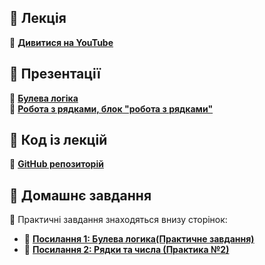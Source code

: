 ## 🎥 Лекція  
📌 **[Дивитися на YouTube](https://youtu.be/hOBqYjTzRAM)**  

## 📑 Презентації  
📌 **[Булева логіка](https://sites.google.com/view/dive-into-it/python/%D0%B1%D1%83%D0%BB%D0%B5%D0%B2%D0%B0-%D0%BB%D0%BE%D0%B3%D1%96%D0%BA%D0%B0)**  
📌 **[Робота з рядками, блок "робота з рядками"](https://sites.google.com/view/dive-into-it/python/%D1%80%D1%8F%D0%B4%D0%BA%D0%B8-%D1%87%D0%B8%D1%81%D0%BB%D0%B0)**

## 💾 Код із лекцій  
📌 **[GitHub репозиторій](https://github.com/OleksiiF/hillel_22072022/blob/main/29072022.py)**  

## 📝 Домашнє завдання 
📌 Практичні завдання знаходяться внизу сторінок:  
- 🔗 **[Посилання 1: Булева логика(Практичне завдання)](https://sites.google.com/view/dive-into-it/python/%D0%B1%D1%83%D0%BB%D0%B5%D0%B2%D0%B0-%D0%BB%D0%BE%D0%B3%D1%96%D0%BA%D0%B0)**  
- 🔗 **[Посилання 2: Рядки та числа (Практика №2)](https://sites.google.com/view/dive-into-it/python/%D1%80%D1%8F%D0%B4%D0%BA%D0%B8-%D1%87%D0%B8%D1%81%D0%BB%D0%B0)** 
